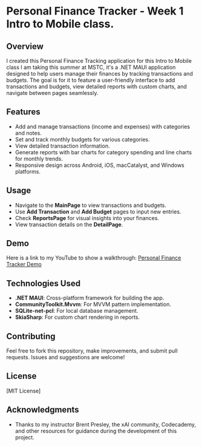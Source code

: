 # Personal Finance Tracker - Week 1 Intro to Mobile class.

## Overview
I created this Personal Finance Tracking application for this Intro to Mobile class I am taking this summer at MSTC, it's a .NET MAUI application designed to help users manage their finances by tracking transactions and budgets. The goal is for it to feature a user-friendly interface to add transactions and budgets, view detailed reports with custom charts, and navigate between pages seamlessly.

## Features
- Add and manage transactions (income and expenses) with categories and notes.
- Set and track monthly budgets for various categories.
- View detailed transaction information.
- Generate reports with bar charts for category spending and line charts for monthly trends.
- Responsive design across Android, iOS, macCatalyst, and Windows platforms.

## Usage
- Navigate to the **MainPage** to view transactions and budgets.
- Use **Add Transaction** and **Add Budget** pages to input new entries.
- Check **ReportsPage** for visual insights into your finances.
- View transaction details on the **DetailPage**.

## Demo
Here is a link to my YouTube to show a walkthrough:
[Personal Finance Tracker Demo](https://youtu.be/LqpPsed4ooM)

## Technologies Used
- **.NET MAUI**: Cross-platform framework for building the app.
- **CommunityToolkit.Mvvm**: For MVVM pattern implementation.
- **SQLite-net-pcl**: For local database management.
- **SkiaSharp**: For custom chart rendering in reports.

## Contributing
Feel free to fork this repository, make improvements, and submit pull requests. Issues and suggestions are welcome!

## License
[MIT License]

## Acknowledgments
- Thanks to my instructor Brent Presley, the xAI community, Codecademy, and other resources for guidance during the development of this project.
